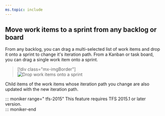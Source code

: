 ```yaml
---
ms.topic: include
---
```



<a id="assign-to-sprint"></a>

## Move work items to a sprint from any backlog or board

From any backlog, you can drag a multi-selected list of work items and drop it onto a sprint to change it's iteration path. From a Kanban or task board, you can drag a single work item onto a sprint. 

> [!div class="mx-imgBorder"]  
> ![Drop work items onto a sprint](/azure/devops/boards/sprints/_img/sp-assign-to-sprints.png)  

Child items of the work items whose iteration path you change are also updated with the new iteration path. 

::: moniker range=" tfs-2015" 
This feature requires TFS 2015.1 or later version.    
::: moniker-end
